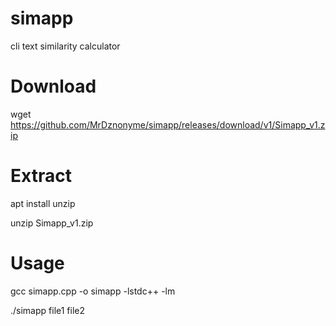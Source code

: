 # simapp
cli text similarity calculator

# Download
wget https://github.com/MrDznonyme/simapp/releases/download/v1/Simapp_v1.zip

# Extract
apt install unzip

unzip Simapp_v1.zip

# Usage
gcc simapp.cpp -o simapp -lstdc++ -lm

./simapp file1 file2

